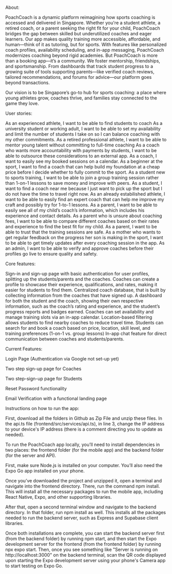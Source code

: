 About:

PoachCoach is a dynamic platform reimagining how sports coaching is accessed and delivered in Singapore. Whether you're a student athlete, a retired coach, or a parent seeking the right fit for your child, PoachCoach bridges the gap between skilled but underutilized coaches and eager learners. Our app makes quality training more accessible, affordable, and human—think of it as tutoring, but for sports. With features like personalized coach profiles, availability scheduling, and in-app messaging, PoachCoach modernizes coaching beyond rigid academies.
But PoachCoach is more than a booking app—it’s a community. We foster mentorship, friendships, and sportsmanship. From dashboards that track student progress to a growing suite of tools supporting parents—like verified coach reviews, tailored recommendations, and forums for advice—our platform goes beyond transactions.

Our vision is to be Singapore’s go-to hub for sports coaching: a place where young athletes grow, coaches thrive, and families stay connected to the game they love.


User stories:

As an experienced athlete, I want to be able to find students to coach
As a university student or working adult, I want to be able to set my availability and limit the number of students I take on so I can balance coaching with my other commitments.
As a retired professional athlete, I want to be able to mentor young talent without committing to full-time coaching
As a coach who wants more accountability with payments by students, I want to be able to outsource these considerations to an external app.
As a coach, I want to easily see my booked sessions on a calendar.
As a beginner at the sport, I want to find a coach that can help build my foundation at a cheap price before I decide whether to fully commit to the sport.
As a student new to sports training, I want to be able to join a group training session rather than 1-on-1 lessons to save money and improve with peers.
As a student, I want to find a coach near me because I just want to pick up the sport but I do not have the time to travel right now.
As an already estabilished athlete, I want to be able to easily find an expert coach that can help me improve my craft and possibly try for 1-to-1 lessons.
As a parent, I want to be able to easily see all of my child’s coach’s information, which includes his experience and contact details.
As a parent who is unsure about coaching fees, I want to be able to compare different coaches based on their rates and experience to find the best fit for my child.
As a parent, I want to be able to trust that the training sessions are safe.
As a mother who wants to get regular feedback on the progress her son is making in the sport, I want to be able to get timely updates after every coaching session in the app.
As an admin, I want to be able to verify and approve coaches before their profiles go live to ensure quality and safety.


Core features:

Sign-in and sign-up page with basic authentication for user profiles, splitting up the students/parents and the coaches.
Coaches can create a profile to showcase their experience, qualifications, and rates, making it easier for students to find them.
Centralized coach database, that is built by collecting information from the coaches that have signed up.
A dashboard for both the student and the coach, showing their own respective information, such as the coach’s rating and experience, and the student’s progress reports and badges earned.
Coaches can set availability and manage training slots via an in-app calendar.
Location-based filtering allows students to find nearby coaches to reduce travel time. 
Students can search for and book a coach based on price, location, skill level, and training preferences (1-on-1 vs. group lessons)
In-app chat feature for direct communication between coaches and students/parents.


Current Features:

Login Page (Authentication via Google not set-up yet)

Two step sign-up page for Coaches

Two step-sign-up page for Students

Reset Password functionality

Email Verification with a functional landing page



Instructions on how to run the app:

First, download all the folders in Github as Zip File and unzip these files. In the api.ts file (frontend/src/services/api.ts), in line 3, change the IP address to your device's IP address (there is a comment directing you to update as needed).

To run the PoachCoach app locally, you’ll need to install dependencies in two places: the frontend folder (for the mobile app) and the backend folder (for the server and API).

First, make sure Node.js is installed on your computer. You’ll also need the Expo Go app installed on your phone.

Once you’ve downloaded the project and unzipped it, open a terminal and navigate into the frontend directory. There, run the command npm install. This will install all the necessary packages to run the mobile app, including React Native, Expo, and other supporting libraries.

After that, open a second terminal window and navigate to the backend directory. In that folder, run npm install as well. This installs all the packages needed to run the backend server, such as Express and Supabase client libraries.

Once both installations are complete, you can start the backend server first (from the backend folder) by running npm start, and then start the Expo development server for the frontend (from the frontend folder) by running npx expo start. Then, once you see something like "Server is running on http://localhost:3000" on the backend terminal, scan the QR code displayed upon starting the Expo development server using your phone's Camera app to start testing on Expo Go.



